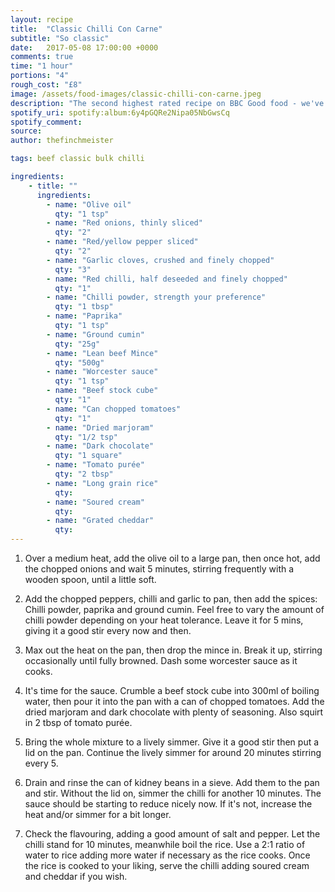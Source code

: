 ```yaml
---
layout: recipe
title:  "Classic Chilli Con Carne"
subtitle: "So classic"
date:   2017-05-08 17:00:00 +0000
comments: true
time: "1 hour"
portions: "4"
rough_cost: "£8"
image: /assets/food-images/classic-chilli-con-carne.jpeg
description: "The second highest rated recipe on BBC Good food - we've all had a go at this one."
spotify_uri: spotify:album:6y4pGQRe2Nipa05NbGwsCq
spotify_comment:
source: 
author: thefinchmeister

tags: beef classic bulk chilli

ingredients:
    - title: ""
      ingredients:
        - name: "Olive oil"
          qty: "1 tsp"
        - name: "Red onions, thinly sliced"
          qty: "2"
        - name: "Red/yellow pepper sliced"
          qty: "2"
        - name: "Garlic cloves, crushed and finely chopped"
          qty: "3"
        - name: "Red chilli, half deseeded and finely chopped"
          qty: "1"
        - name: "Chilli powder, strength your preference"
          qty: "1 tbsp"
        - name: "Paprika"
          qty: "1 tsp"
        - name: "Ground cumin"
          qty: "25g"
        - name: "Lean beef Mince"
          qty: "500g"
        - name: "Worcester sauce"
          qty: "1 tsp"
        - name: "Beef stock cube"
          qty: "1"
        - name: "Can chopped tomatoes"
          qty: "1"
        - name: "Dried marjoram"
          qty: "1/2 tsp"
        - name: "Dark chocolate"
          qty: "1 square"
        - name: "Tomato purée"
          qty: "2 tbsp"
        - name: "Long grain rice"
          qty: 
        - name: "Soured cream"
          qty: 
        - name: "Grated cheddar"
          qty: 
---
```


1. Over a medium heat, add the olive oil to a large pan, then once hot,
add the chopped onions and wait 5 minutes, stirring frequently with a wooden spoon, 
until a little soft.

2. Add the chopped peppers, chilli and garlic to pan, then add the spices:
Chilli powder, paprika and ground cumin.
Feel free to vary the amount of chilli powder depending on your heat tolerance. 
Leave it for 5 mins, giving it a good stir every now and then.

3. Max out the heat on the pan, then drop the mince in. Break it up, 
stirring occasionally until fully browned. Dash some worcester sauce as it cooks.

4. It's time for the sauce. Crumble a beef stock cube into 300ml of boiling water, 
then pour it into the pan with a can of chopped tomatoes. 
Add the dried marjoram and dark chocolate with plenty of seasoning. 
Also squirt in 2 tbsp of tomato purée.

5. Bring the whole mixture to a lively simmer. Give it a good stir then put a lid on the pan.
Continue the lively simmer for around 20 minutes stirring every 5.

6. Drain and rinse the can of kidney beans in a sieve. Add them to the pan and stir.
Without the lid on, simmer the chilli for another 10 minutes. 
The sauce should be starting to reduce nicely now. 
If it's not, increase the heat and/or simmer for a bit longer.

7. Check the flavouring, adding a good amount of salt and pepper.
Let the chilli stand for 10 minutes, meanwhile boil the rice.
Use a 2:1 ratio of water to rice adding more water if necessary as the rice cooks. 
Once the rice is cooked to your liking, serve the chilli adding soured cream and cheddar if you wish.